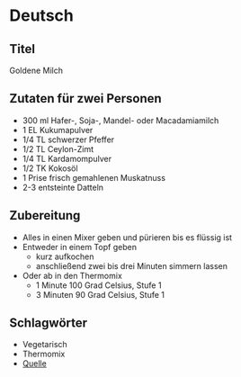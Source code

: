 # Deutsch

## Titel

Goldene Milch

## Zutaten für zwei Personen

* 300 ml Hafer-, Soja-, Mandel- oder Macadamiamilch
* 1 EL Kukumapulver
* 1/4 TL schwerzer Pfeffer
* 1/2 TL Ceylon-Zimt
* 1/4 TL Kardamompulver
* 1/2 TK Kokosöl
* 1 Prise frisch gemahlenen Muskatnuss
* 2-3 entsteinte Datteln

## Zubereitung

* Alles in einen Mixer geben und pürieren bis es flüssig ist
* Entweder in einem Topf geben
    * kurz aufkochen
    * anschließend zwei bis drei Minuten simmern lassen
* Oder ab in den Thermomix
    * 1 Minute 100 Grad Celsius, Stufe 1
    * 3 Minuten 90 Grad Celsius, Stufe 1

## Schlagwörter

* Vegetarisch
* Thermomix
* [Quelle](https://www.careelite.de/goldene-milch-rezept/)
